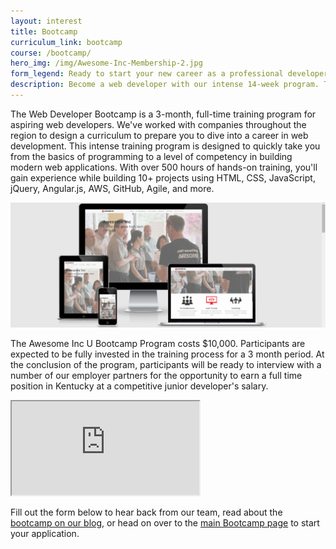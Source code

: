 ```yaml
---
layout: interest
title: Bootcamp
curriculum_link: bootcamp
course: /bootcamp/
hero_img: /img/Awesome-Inc-Membership-2.jpg
form_legend: Ready to start your new career as a professional developer?
description: Become a web developer with our intense 14-week program. Taught by industry professionals. Start your new career today.
---
```


The Web Developer Bootcamp is a 3-month, full-time training program for aspiring web developers. We've worked with companies throughout the region to design a curriculum to prepare you to dive into a career in web development. This intense training program is designed to quickly take you from the basics of programming to a level of competency in building modern web applications. With over 500 hours of hands-on training, you'll gain experience while building 10+ projects using HTML, CSS, JavaScript, jQuery, Angular.js, AWS, GitHub, Agile, and more.

<img alt="Learn to code and make websites and mobile apps" src="/img/Responsive_Web_Design.png" class="img-responsive">

The Awesome Inc U Bootcamp Program costs $10,000. Participants are expected to be fully invested in the training process for a 3 month period. At the conclusion of the program, participants will be ready to interview with a number of our employer partners for the opportunity to earn a full time position in Kentucky at a competitive junior developer's salary.

<div class="embed-responsive embed-responsive-16by9"><iframe class="embed-responsive-item" src="https://www.youtube.com/embed/8IryuzzI2DA?rel=0&amp;controls=0"></iframe></div>

Fill out the form below to hear back from our team, read about the [bootcamp on our blog](/blog/), or head on over to the [main Bootcamp page](/bootcamp/) to start your application.